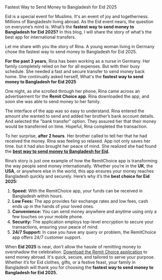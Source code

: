 Fastest Way to Send Money to Bangladesh for Eid 2025

Eid is a special event for Muslims. It's an event of joy and togetherness. Millions of Bangladeshi living abroad. As the Eid event nears, the question on everyone’s mind is: What’s the **fastest way to send money to Bangladesh for Eid 2025?** In this blog, I will share the story of what's the best app for international transfers. 

Let me share with you the story of Rina. A young woman living in Germany chose the fastest way to send money to Bangladesh for Eid 2025.

**For the past 3 years**, Rina has been working as a nurse in Germany. Her family completely relied on her for all expenses. But with their busy schedule. She needed a fast and secure transfer to send money back home. She continually asked herself, What's the **fastest way to send money to Bangladesh for Eid 2025**

One night, as she scrolled through her phone, Rina came across an advertisement for the **Remit Choice app**. Rina downloaded the app, and soon she was able to send money to her family.

The interface of the app was so easy to understand. Rina entered the amount she wanted to send and added her brother’s bank account details. And selected the "bank transfer" option. They assured her that their money would be transferred on time. Hopeful, Rina completed the transaction.

To her surprise, **after 2 hours**. Her brother called to tell her that he had received the money. Rina was feeling so relaxed. App not only saves her time. but it had also brought her peace of mind. She realized she had found the [**best way to send money to Bangladesh for Eid**](https://blog.remitchoice.com/stay-safe-from-overpayment-scams-verify-before-you-refund/)**.**

Rina’s story is just one example of how the RemitChoice app is transforming the way people send money internationally. Whether you’re in the **UK**, the **USA**, or anywhere else in the world, this app ensures your money reaches Bangladesh quickly and securely. Here’s why it’s the **best choice for Eid 2025:**

1.  **Speed:** With the RemitChoice app, your funds can be received in Bangladesh within hours.
2.  **Low Fees:** The app provides fair exchange rates and low fees, cash ends up in the hands of your loved ones.
3.  **Convenience:** You can send money anywhere and anytime using only a few touches on your mobile phone.
4.  **Security:** The application employs top-level encryption to secure your transactions, ensuring your peace of mind. 
5.  **24/7 Support:** In case you have any query or problem, the RemitChoice app offers 24/7 customer support.

When **Eid 2025** is near, don't allow the hassle of remitting money to overshadow the celebration. [Download the Remit Choice application](https://www.remitchoice.com/fee-free-send-money-to/bangladesh) to send money abroad. It's quick, secure, and tailored to serve your purpose. Whether it’s for Eid clothes, gifts, or a festive feast, your family in Bangladesh will thank you for choosing the **fastest way to send money to Bangladesh for Eid 2025.**
